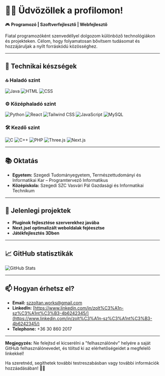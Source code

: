 # 👨‍💻 Üdvözöllek a profilomon!

🎮 **Programozó | Szoftverfejlesztő | Webfejlesztő**

Fiatal programozóként szenvedéllyel dolgozom különböző technológiákon és projekteken. Célom, hogy folyamatosan bővítsem tudásomat és hozzájáruljak a nyílt forráskódú közösséghez.

---

## 🧰 Technikai készségek

### 🔝 Haladó szint

![Java](https://skillicons.dev/icons?i=java) ![HTML](https://skillicons.dev/icons?i=html) ![CSS](https://skillicons.dev/icons?i=css)

### ⚙️ Középhaladó szint

![Python](https://skillicons.dev/icons?i=python) ![React](https://skillicons.dev/icons?i=react) ![Tailwind CSS](https://skillicons.dev/icons?i=tailwind) ![JavaScript](https://skillicons.dev/icons?i=javascript) ![MySQL](https://skillicons.dev/icons?i=mysql)

### 🛠️ Kezdő szint

![C](https://skillicons.dev/icons?i=c) ![C++](https://skillicons.dev/icons?i=cpp) ![PHP](https://skillicons.dev/icons?i=php) ![Three.js](https://skillicons.dev/icons?i=threejs) ![Next.js](https://skillicons.dev/icons?i=nextjs)

---

## 📚 Oktatás

- **Egyetem:** Szegedi Tudományegyetem, Természettudományi és Informatikai Kar – Programtervező Informatikus
- **Középiskola:** Szegedi SZC Vasvári Pál Gazdasági és Informatikai Technikum

---

## 🌱 Jelenlegi projektek

- **Pluginok fejlesztése szerverekhez javába**
- **Next.jsel optimalizált weboldalak fejéesztse**
- **Játékfejlesztés 3Dben**

---

## 📈 GitHub statisztikák

![GitHub Stats](https://github-readme-stats.vercel.app/api?username=zoli5Hu&show_icons=true&hide_title=true&count_private=true&hide=prs&theme=radical)

---

## 📫 Hogyan érhetsz el?

- **Email:** [szzoltan.works@gmail.com](mailto:szzoltan.works@gmail.com)
- **LinkedIn:** [https://www.linkedin.com/in/zolt%C3%A1n-sz%C3%A1nt%C3%B3-4b6242345/](https://www.linkedin.com/in/zolt%C3%A1n-sz%C3%A1nt%C3%B3-4b6242345/)
- **Telephone:** +36 30 860 2017

---

**Megjegyzés:** Ne felejtsd el kicserélni a "felhasználónév" helyére a saját GitHub felhasználónevedet, és töltsd ki az elérhetőségeidet a megfelelő linkekkel!

Ha szeretnéd, segíthetek további testreszabásban vagy további információk hozzáadásában! 📄✨
